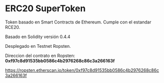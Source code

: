 

# ERC20 SuperToken

Token basado en Smart Contracts de Ethereum. Cumple con el estandar RCE20.

Basado en Solidity versión 0.4.4

Desplegado en Testnet Ropsten.

Direccion del contrato en Ropsten:  **0xf97c8d91535bb0586c4b2976268c86c3a266163f**


https://ropsten.etherscan.io/token/0xf97c8d91535bb0586c4b2976268c86c3a266163f
